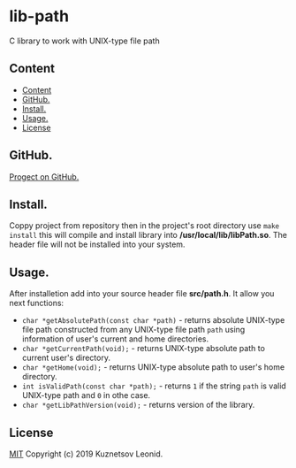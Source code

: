 # lib-path
C library to work with UNIX-type file path

## Content
- [Content](#user-content-content "Conten")
- [GitHub.](#user-content-github "Link to GitHub repository")
- [Install.](#user-content-install "Install")
- [Usage.](#user-content-usege "Usage")
- [License](#user-content-license "License")

## GitHub.
[Progect on GitHub.](https://github.com/kuznetsovlv/lib_path "Link to GitHub repository")

## Install.
Coppy project from repository then in the project's root directory use ```make install``` this will compile and install library into __/usr/local/lib/libPath.so__. The header file will not be installed into your system.

## Usage.
After installetion add into your source header file __src/path.h__. It allow you next functions:

- ```char *getAbsolutePath(const char *path)``` - returns absolute UNIX-type file path constructed from any UNIX-type file path ```path``` using information of user's current and home directories.
- ```char *getCurrentPath(void);``` - returns UNIX-type absolute path to current user's directory.
- ```char *getHome(void);``` - returns UNIX-type absolute path to user's home directory.
- ```int isValidPath(const char *path);``` - returns ```1``` if the string ```path``` is valid UNIX-type path and ```0``` in othe case.
- ```char *getLibPathVersion(void);``` - returns version of the library.

## License
[MIT](./LICENSE "MIT") Copyright (c) 2019 Kuznetsov Leonid.